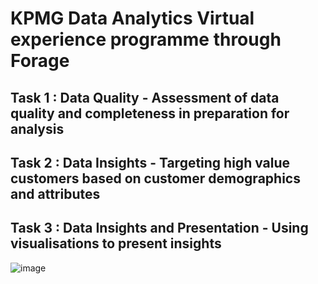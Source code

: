 # KPMG Data Analytics Virtual experience programme through Forage
## Task 1 : Data Quality -  Assessment of data quality and completeness in preparation for analysis
## Task 2 : Data Insights - Targeting high value customers based on customer demographics and attributes
## Task 3 : Data Insights and Presentation - Using visualisations to present insights

![image](https://user-images.githubusercontent.com/61032181/225955659-ac3fc695-f980-46fd-96eb-f145e2232f9f.png)
